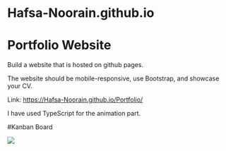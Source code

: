 # Hafsa-Noorain.github.io

# Portfolio Website

Build a website that is hosted on github pages.

The website should be mobile-responsive, use Bootstrap, and showcase your CV.

Link: https://Hafsa-Noorain.github.io/Portfolio/

I have used TypeScript for the animation part.

#Kanban Board

![](KANBAN/kanban)
